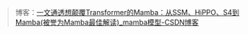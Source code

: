 > 博客：[一文通透想颠覆Transformer的Mamba：从SSM、HiPPO、S4到Mamba(被誉为Mamba最佳解读)_mamba模型-CSDN博客](https://blog.csdn.net/v_JULY_v/article/details/134923301)